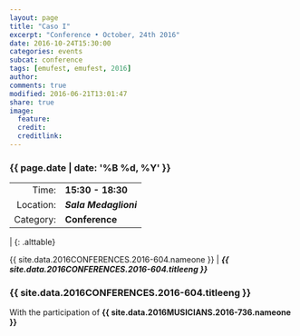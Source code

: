 ```yaml
---
layout: page
title: "Caso I"
excerpt: "Conference • October, 24th 2016"
date: 2016-10-24T15:30:00
categories: events
subcat: conference
tags: [emufest, emufest, 2016]
author:
comments: true
modified: 2016-06-21T13:01:47
share: true
image:
  feature:
  credit:
  creditlink:
---
```


### {{ page.date | date: '%B %d, %Y' }}

|  |  |
|------------:|:------------|
| Time: | **15:30 - 18:30** |
| Location: | ***Sala Medaglioni*** |
| Category: | **Conference** |
|
{: .alttable}

{{ site.data.2016CONFERENCES.2016-604.nameone }} | ***{{ site.data.2016CONFERENCES.2016-604.titleeng }}***

### {{ site.data.2016CONFERENCES.2016-604.titleeng }}

With the participation of **{{ site.data.2016MUSICIANS.2016-736.nameone }}**

